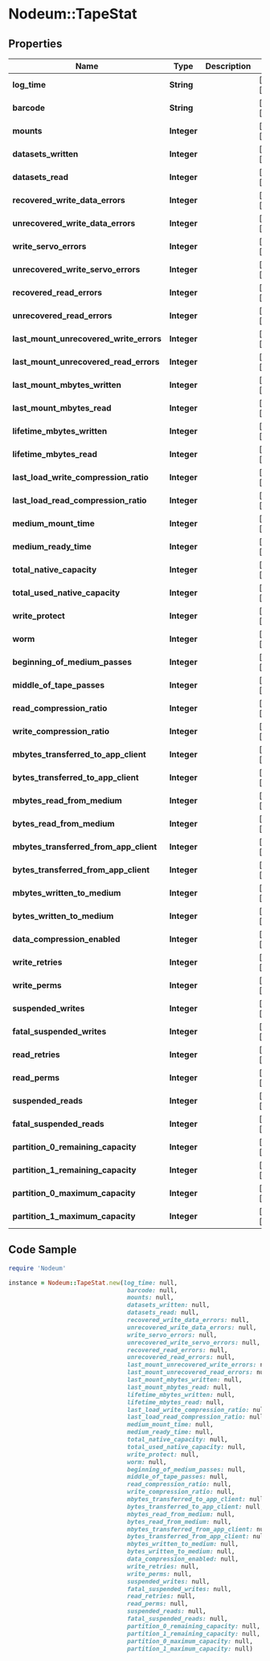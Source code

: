 # Nodeum::TapeStat

## Properties

Name | Type | Description | Notes
------------ | ------------- | ------------- | -------------
**log_time** | **String** |  | [optional] [readonly] 
**barcode** | **String** |  | [optional] [readonly] 
**mounts** | **Integer** |  | [optional] [readonly] 
**datasets_written** | **Integer** |  | [optional] [readonly] 
**datasets_read** | **Integer** |  | [optional] [readonly] 
**recovered_write_data_errors** | **Integer** |  | [optional] [readonly] 
**unrecovered_write_data_errors** | **Integer** |  | [optional] [readonly] 
**write_servo_errors** | **Integer** |  | [optional] [readonly] 
**unrecovered_write_servo_errors** | **Integer** |  | [optional] [readonly] 
**recovered_read_errors** | **Integer** |  | [optional] [readonly] 
**unrecovered_read_errors** | **Integer** |  | [optional] [readonly] 
**last_mount_unrecovered_write_errors** | **Integer** |  | [optional] [readonly] 
**last_mount_unrecovered_read_errors** | **Integer** |  | [optional] [readonly] 
**last_mount_mbytes_written** | **Integer** |  | [optional] [readonly] 
**last_mount_mbytes_read** | **Integer** |  | [optional] [readonly] 
**lifetime_mbytes_written** | **Integer** |  | [optional] [readonly] 
**lifetime_mbytes_read** | **Integer** |  | [optional] [readonly] 
**last_load_write_compression_ratio** | **Integer** |  | [optional] [readonly] 
**last_load_read_compression_ratio** | **Integer** |  | [optional] [readonly] 
**medium_mount_time** | **Integer** |  | [optional] [readonly] 
**medium_ready_time** | **Integer** |  | [optional] [readonly] 
**total_native_capacity** | **Integer** |  | [optional] [readonly] 
**total_used_native_capacity** | **Integer** |  | [optional] [readonly] 
**write_protect** | **Integer** |  | [optional] [readonly] 
**worm** | **Integer** |  | [optional] [readonly] 
**beginning_of_medium_passes** | **Integer** |  | [optional] [readonly] 
**middle_of_tape_passes** | **Integer** |  | [optional] [readonly] 
**read_compression_ratio** | **Integer** |  | [optional] [readonly] 
**write_compression_ratio** | **Integer** |  | [optional] [readonly] 
**mbytes_transferred_to_app_client** | **Integer** |  | [optional] [readonly] 
**bytes_transferred_to_app_client** | **Integer** |  | [optional] [readonly] 
**mbytes_read_from_medium** | **Integer** |  | [optional] [readonly] 
**bytes_read_from_medium** | **Integer** |  | [optional] [readonly] 
**mbytes_transferred_from_app_client** | **Integer** |  | [optional] [readonly] 
**bytes_transferred_from_app_client** | **Integer** |  | [optional] [readonly] 
**mbytes_written_to_medium** | **Integer** |  | [optional] [readonly] 
**bytes_written_to_medium** | **Integer** |  | [optional] [readonly] 
**data_compression_enabled** | **Integer** |  | [optional] [readonly] 
**write_retries** | **Integer** |  | [optional] [readonly] 
**write_perms** | **Integer** |  | [optional] [readonly] 
**suspended_writes** | **Integer** |  | [optional] [readonly] 
**fatal_suspended_writes** | **Integer** |  | [optional] [readonly] 
**read_retries** | **Integer** |  | [optional] [readonly] 
**read_perms** | **Integer** |  | [optional] [readonly] 
**suspended_reads** | **Integer** |  | [optional] [readonly] 
**fatal_suspended_reads** | **Integer** |  | [optional] [readonly] 
**partition_0_remaining_capacity** | **Integer** |  | [optional] [readonly] 
**partition_1_remaining_capacity** | **Integer** |  | [optional] [readonly] 
**partition_0_maximum_capacity** | **Integer** |  | [optional] [readonly] 
**partition_1_maximum_capacity** | **Integer** |  | [optional] [readonly] 

## Code Sample

```ruby
require 'Nodeum'

instance = Nodeum::TapeStat.new(log_time: null,
                                 barcode: null,
                                 mounts: null,
                                 datasets_written: null,
                                 datasets_read: null,
                                 recovered_write_data_errors: null,
                                 unrecovered_write_data_errors: null,
                                 write_servo_errors: null,
                                 unrecovered_write_servo_errors: null,
                                 recovered_read_errors: null,
                                 unrecovered_read_errors: null,
                                 last_mount_unrecovered_write_errors: null,
                                 last_mount_unrecovered_read_errors: null,
                                 last_mount_mbytes_written: null,
                                 last_mount_mbytes_read: null,
                                 lifetime_mbytes_written: null,
                                 lifetime_mbytes_read: null,
                                 last_load_write_compression_ratio: null,
                                 last_load_read_compression_ratio: null,
                                 medium_mount_time: null,
                                 medium_ready_time: null,
                                 total_native_capacity: null,
                                 total_used_native_capacity: null,
                                 write_protect: null,
                                 worm: null,
                                 beginning_of_medium_passes: null,
                                 middle_of_tape_passes: null,
                                 read_compression_ratio: null,
                                 write_compression_ratio: null,
                                 mbytes_transferred_to_app_client: null,
                                 bytes_transferred_to_app_client: null,
                                 mbytes_read_from_medium: null,
                                 bytes_read_from_medium: null,
                                 mbytes_transferred_from_app_client: null,
                                 bytes_transferred_from_app_client: null,
                                 mbytes_written_to_medium: null,
                                 bytes_written_to_medium: null,
                                 data_compression_enabled: null,
                                 write_retries: null,
                                 write_perms: null,
                                 suspended_writes: null,
                                 fatal_suspended_writes: null,
                                 read_retries: null,
                                 read_perms: null,
                                 suspended_reads: null,
                                 fatal_suspended_reads: null,
                                 partition_0_remaining_capacity: null,
                                 partition_1_remaining_capacity: null,
                                 partition_0_maximum_capacity: null,
                                 partition_1_maximum_capacity: null)
```


